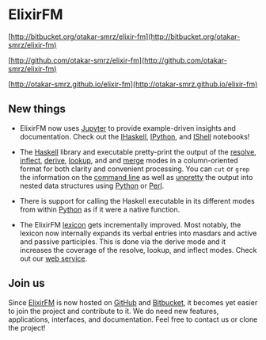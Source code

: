 ElixirFM
========

[http://bitbucket.org/otakar-smrz/elixir-fm](http://bitbucket.org/otakar-smrz/elixir-fm)

[http://github.com/otakar-smrz/elixir-fm](http://github.com/otakar-smrz/elixir-fm)

[http://otakar-smrz.github.io/elixir-fm](http://otakar-smrz.github.io/elixir-fm)


New things
----------

- ElixirFM now uses [Jupyter](http://jupyter.org) to provide example-driven insights and documentation. Check out the [IHaskell](http://github.com/otakar-smrz/elixir-fm/tree/master/Haskell/ElixirFM/README.ipynb), [IPython](http://github.com/otakar-smrz/elixir-fm/tree/master/Python/ElixirFM/README.ipynb), and [IShell](http://github.com/otakar-smrz/elixir-fm/tree/master/README.ipynb) notebooks!

- The [Haskell](http://github.com/otakar-smrz/elixir-fm/tree/master/Haskell/ElixirFM) library and executable pretty-print the output of the [resolve](http://github.com/otakar-smrz/elixir-fm/tree/master/Haskell/ElixirFM/Elixir/Resolve.hs), [inflect](http://github.com/otakar-smrz/elixir-fm/tree/master/Haskell/ElixirFM/Elixir/Inflect.hs), [derive](http://github.com/otakar-smrz/elixir-fm/tree/master/Haskell/ElixirFM/Elixir/Derive.hs), [lookup](http://github.com/otakar-smrz/elixir-fm/tree/master/Haskell/ElixirFM/Elixir/Lookup.hs), and and [merge](http://github.com/otakar-smrz/elixir-fm/tree/master/Haskell/ElixirFM/Elixir/Template.hs) modes in a column-oriented format for both clarity and convenient processing. You can `cut` or `grep` the information on the [command line](http://github.com/otakar-smrz/elixir-fm/tree/master/README.ipynb) as well as [unpretty](http://github.com/otakar-smrz/elixir-fm/tree/master/Python/ElixirFM/README.ipynb) the output into nested data structures using [Python](http://github.com/otakar-smrz/elixir-fm/tree/master/Python/ElixirFM/ElixirFM/__init__.py) or [Perl](http://github.com/otakar-smrz/elixir-fm/tree/master/Perl/ElixirFM/lib/ElixirFM.pm).

- There is support for calling the Haskell executable in its different modes from within [Python](http://github.com/otakar-smrz/elixir-fm/tree/master/Python/ElixirFM) as if it were a native function.

- The ElixirFM [lexicon](http://github.com/otakar-smrz/elixir-fm/tree/master/Haskell/ElixirFM/Elixir/Lexicon.hs) gets incrementally improved. Most notably, the lexicon now internally expands its verbal entries into masdars and active and passive participles. This is done via the derive mode and it increases the coverage of the resolve, lookup, and inflect modes. Check out our [web service](http://otakar-smrz.github.io/elixir-fm).


Join us
-------

Since [ElixirFM](http://github.com/otakar-smrz/elixir-fm) is now hosted on [GitHub](http://github.com/otakar-smrz) and [Bitbucket](http://bitbucket.org/otakar-smrz), it becomes yet easier to join the project and contribute to it. We do need new features, applications, interfaces, and documentation. Feel free to contact us or clone the project!
